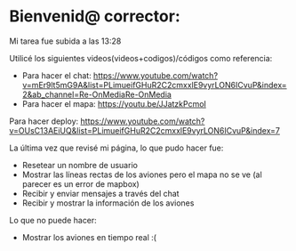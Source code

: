 # Bienvenid@ corrector: 

Mi tarea fue subida a las 13:28

Utilicé los siguientes videos(videos+codigos)/códigos como referencia:
* Para hacer el chat: https://www.youtube.com/watch?v=mEr9lt5mG9A&list=PLimueifGHuR2C2cmxxlE9vyrLON6ICvuP&index=2&ab_channel=Re-OnMediaRe-OnMedia
* Para hacer el mapa: https://youtu.be/JJatzkPcmoI

Para hacer deploy:
https://www.youtube.com/watch?v=OUsC13AEiUQ&list=PLimueifGHuR2C2cmxxlE9vyrLON6ICvuP&index=7

La última vez que revisé mi página, lo que pudo hacer fue: 
* Resetear un nombre de usuario
* Mostrar las líneas rectas de los aviones pero el mapa no se ve (al parecer es un error de mapbox)
* Recibir y enviar mensajes a través del chat
* Recibir y mostrar la información de los aviones 

Lo que no puede hacer: 
* Mostrar los aviones en tiempo real :( 
